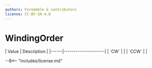 ```yaml
---
authors: Formabble & contributors
license: CC-BY-SA-4.0
---
```



# WindingOrder

<div class="sh-parameters" markdown="1">
| Value  | Description |
|------|---------------------|
| `CW` |  |
| `CCW` |  |

</div>

--8<-- "includes/license.md"
